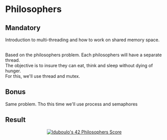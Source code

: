 <h1>Philosophers</h1>

<h2>Mandatory</h2>

<p>Introduction to multi-threading and how to work on shared memory space.<br><br>
  
  Based on the philosophers problem. Each philosophers will have a separate thread.<br>
  The objective is to insure they can eat, think and sleep without dying of hunger.<br>
  For this, we'll use thread and mutex.
  
  <h2>Bonus</h2>
  
  <p>Same problem. Tho this time we'll use process and semaphores</p>
  
  <h2>Result</h2>
  <p align="center">
  <a href="https://github.com/JaeSeoKim/badge42"><img src="https://badge42.vercel.app/api/v2/cl2668aqb008909jp0ecnecpa/project/2563040" alt="lduboulo's 42 Philosophers Score" /></a>
  </p>
